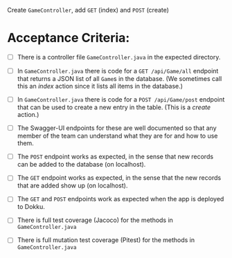 Create `GameController`, add `GET` (index) and `POST` (create)

# Acceptance Criteria:

- [ ] There is a controller file `GameController.java`
      in the expected directory.
- [ ] In `GameController.java` there is 
      code for a `GET /api/Game/all` endpoint 
      that returns a JSON list of all `Game`s in the database.
      (We sometimes call this an *index* action since it lists all
      items in the database.)
- [ ] In `GameController.java` there is 
      code for a `POST /api/Game/post` endpoint
      that can be used to create a new entry in the table. (This
      is a *create* action.)
- [ ] The Swagger-UI endpoints for these are well documented so that
      any member of the team can understand what they are for and
      how to use them.
- [ ] The `POST` endpoint works as expected, in the sense that new
      records can be added to the database (on localhost).
- [ ] The `GET` endpoint works as expected, in the sense that the new
      records that are added show up (on localhost).
- [ ] The `GET` and `POST` endpoints work as expected when the 
      app is deployed to Dokku.
- [ ] There is full test coverage (Jacoco) for the methods in 
      `GameController.java`
- [ ] There is full mutation test coverage (Pitest) for the methods in
      `GameController.java`



